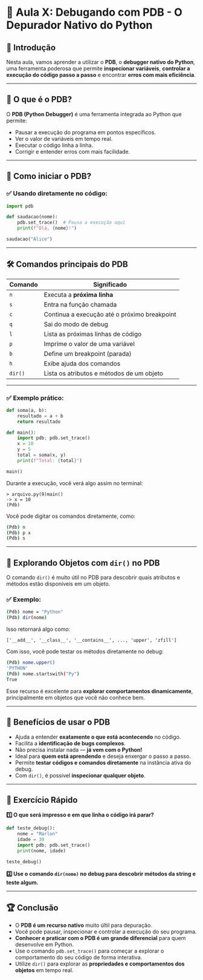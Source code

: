 # 📌 Aula X: Debugando com PDB - O Depurador Nativo do Python

## 📝 Introdução

Nesta aula, vamos aprender a utilizar o **PDB**, o **debugger nativo do Python**, uma ferramenta poderosa que permite **inspecionar variáveis**, **controlar a execução do código passo a passo** e encontrar **erros com mais eficiência**.

---

## 🔹 O que é o PDB?

O **PDB (Python Debugger)** é uma ferramenta integrada ao Python que permite:

- Pausar a execução do programa em pontos específicos.
- Ver o valor de variáveis em tempo real.
- Executar o código linha a linha.
- Corrigir e entender erros com mais facilidade.

---

## 🔧 Como iniciar o PDB?

### ✅ Usando diretamente no código:

```python
import pdb

def saudacao(nome):
    pdb.set_trace()  # Pausa a execução aqui
    print(f"Olá, {nome}!")

saudacao("Alice")
```

---

## 🛠️ Comandos principais do PDB

| Comando | Significado                                  |
|--------|----------------------------------------------|
| `n`    | Executa a **próxima linha**                  |
| `s`    | Entra na função chamada                      |
| `c`    | Continua a execução até o próximo breakpoint |
| `q`    | Sai do modo de debug                         |
| `l`    | Lista as próximas linhas de código           |
| `p`    | Imprime o valor de uma variável              |
| `b`    | Define um breakpoint (parada)                |
| `h`    | Exibe ajuda dos comandos                     |
| `dir()`| Lista os atributos e métodos de um objeto     |

---

### ✅ Exemplo prático:

```python
def soma(a, b):
    resultado = a + b
    return resultado

def main():
    import pdb; pdb.set_trace()
    x = 10
    y = 5
    total = soma(x, y)
    print(f"Total: {total}")

main()
```

Durante a execução, você verá algo assim no terminal:

```
> arquivo.py(9)main()
-> x = 10
(Pdb)
```

Você pode digitar os comandos diretamente, como:

```bash
(Pdb) n
(Pdb) p x
(Pdb) s
```

---

## 🦝 Explorando Objetos com `dir()` no PDB

O comando `dir()` é muito útil no PDB para descobrir quais atributos e métodos estão disponíveis em um objeto.

### ✅ Exemplo:

```bash
(Pdb) nome = "Python"
(Pdb) dir(nome)
```

Isso retornará algo como:

```
['__add__', '__class__', '__contains__', ..., 'upper', 'zfill']
```

Com isso, você pode testar os métodos diretamente no debug:

```bash
(Pdb) nome.upper()
'PYTHON'
(Pdb) nome.startswith("Py")
True
```

Esse recurso é excelente para **explorar comportamentos dinamicamente**, principalmente em objetos que você não conhece bem.

---

## 🌟 Benefícios de usar o PDB

- Ajuda a entender **exatamente o que está acontecendo** no código.
- Facilita a **identificação de bugs complexos**.
- Não precisa instalar nada — **já vem com o Python!**
- Ideal para **quem está aprendendo** e deseja enxergar o passo a passo.
- Permite **testar códigos e comandos diretamente** na instância ativa do debug.
- Com `dir()`, é possível **inspecionar qualquer objeto**.

---

## 🚀 Exercício Rápido

**1️⃣ O que será impresso e em que linha o código irá parar?**

```python
def teste_debug():
    nome = "Marlon"
    idade = 30
    import pdb; pdb.set_trace()
    print(nome, idade)

teste_debug()
```

**2️⃣ Use o comando `dir(nome)` no debug para descobrir métodos da string e teste algum.**

---

## 🏆 Conclusão

- O **PDB é um recurso nativo** muito últil para depuração.
- Você pode pausar, inspecionar e controlar a execução do seu programa.
- **Conhecer e praticar com o PDB é um grande diferencial** para quem desenvolve em Python.
- Use o comando `pdb.set_trace()` para começar a explorar o comportamento do seu código de forma interativa.
- Utilize `dir()` para explorar as **propriedades e comportamentos dos objetos** em tempo real.